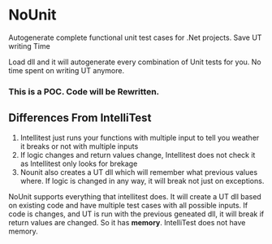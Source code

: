 # NoUnit
Autogenerate complete functional unit test cases for .Net projects. Save UT writing  Time


Load dll and it will autogenerate every combination of Unit tests for you. No time spent on writing UT anymore.


### This is a POC. Code will be Rewritten.

## Differences From IntelliTest
1. Intellitest just runs your functions with multiple input to tell you weather it breaks or not with multiple inputs
2. If logic changes and return values change, Intellitest does not check it as Intellitest only looks for brekage
3. Nounit also creates a UT dll which will remember what previous values where. If logic is changed in any way, it will break not just on exceptions.

NoUnit supports everything that intellitest does. It will create a UT dll based on existing code and have multiple test cases with all possible inputs.
If code is changes, and UT is run with the previous geneated dll, it will break if return values are changed. So it has **memory**. IntelliTest does not have memory.
